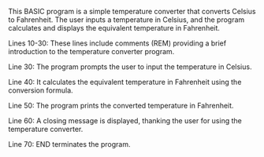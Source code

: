 This BASIC program is a simple temperature converter that converts Celsius to Fahrenheit. The user inputs a temperature in Celsius, and the program calculates and displays the equivalent temperature in Fahrenheit.

Lines 10-30: These lines include comments (REM) providing a brief introduction to the temperature converter program.

Line 30: The program prompts the user to input the temperature in Celsius.

Line 40: It calculates the equivalent temperature in Fahrenheit using the conversion formula.

Line 50: The program prints the converted temperature in Fahrenheit.

Line 60: A closing message is displayed, thanking the user for using the temperature converter.

Line 70: END terminates the program.
